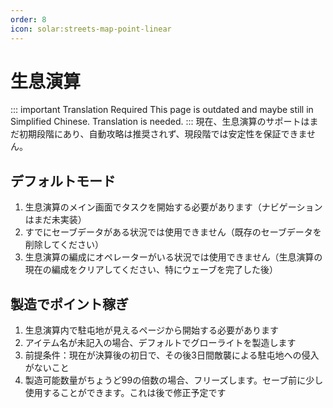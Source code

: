 ```yaml
---
order: 8
icon: solar:streets-map-point-linear
---
```

# 生息演算

::: important Translation Required
This page is outdated and maybe still in Simplified Chinese. Translation is needed.
:::
現在、生息演算のサポートはまだ初期段階にあり、自動攻略は推奨されず、現段階では安定性を保証できません。

## デフォルトモード

1. 生息演算のメイン画面でタスクを開始する必要があります（ナビゲーションはまだ未実装）
2. すでにセーブデータがある状況では使用できません（既存のセーブデータを削除してください）
3. 生息演算の編成にオペレーターがいる状況では使用できません（生息演算の現在の編成をクリアしてください、特にウェーブを完了した後）

## 製造でポイント稼ぎ

1. 生息演算内で駐屯地が見えるページから開始する必要があります
2. アイテム名が未記入の場合、デフォルトでグローライトを製造します
3. 前提条件：現在が決算後の初日で、その後3日間敵襲による駐屯地への侵入がないこと
4. 製造可能数量がちょうど99の倍数の場合、フリーズします。セーブ前に少し使用することができます。これは後で修正予定です
